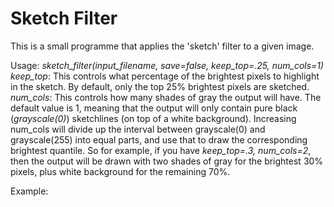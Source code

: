 # Sketch Filter
This is a small programme that applies the 'sketch' filter to a given image. 

Usage:
_sketch_filter(input_filename, save=false, keep_top=.25, num_cols=1)_
_keep_top_: This controls what percentage of the brightest pixels to highlight in the sketch. By default, only the top 25% brightest pixels are sketched.
_num_cols_: This controls how many shades of gray the output will have. The default value is 1, meaning that the output will only contain pure black (_grayscale(0)_) sketchlines (on top of a white background). Increasing num_cols will divide up the interval between grayscale(0) and grayscale(255) into equal parts, and use that to draw the corresponding brightest quantile. So for example, if you have _keep_top=.3, num_cols=2_, then the output will be drawn with two shades of gray for the brightest 30% pixels, plus white background for the remaining 70%.

Example:

